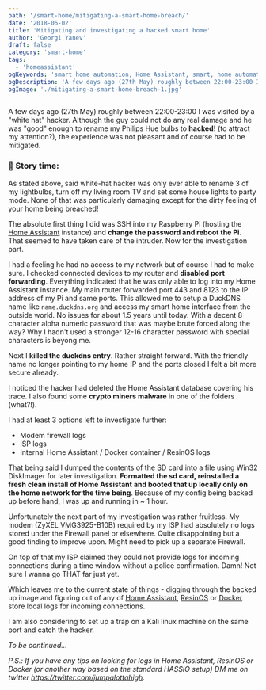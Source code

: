 ```yaml
---
path: '/smart-home/mitigating-a-smart-home-breach/'
date: '2018-06-02'
title: 'Mitigating and investigating a hacked smart home'
author: 'Georgi Yanev'
draft: false
category: 'smart-home'
tags:
  - 'homeassistant'
ogKeywords: 'smart home automation, Home Assistant, smart, home automation, Philips Hue, Raspberry Pi, router, hacked, hacker, hacked smart home, kali, linux, resinos, docker, hassio'
ogDescription: 'A few days ago (27th May) roughly between 22:00-23:00 I was visited by a "white hat" hacker. Although the guy could not do any real damage and he was "good" enough to rename my Philips Hue bulbs to **hacked!**, the experience was not pleasant and of course had to be mitigated...'
ogImage: './mitigating-a-smart-home-breach-1.jpg'
---
```


A few days ago (27th May) roughly between 22:00-23:00 I was visited by a "white hat" hacker. Although the guy could not do any real damage and he was "good" enough to rename my Philips Hue bulbs to **hacked!** (to attract my attention?), the experience was not pleasant and of course had to be mitigated.

### 📖 Story time:

As stated above, said white-hat hacker was only ever able to rename 3 of my lightbulbs, turn off my living room TV and set some house lights to party mode. None of that was particularly damaging except for the dirty feeling of your home being breached!

The absolute first thing I did was SSH into my Raspberry Pi (hosting the [Home Assistant][1] instance) and **change the password and reboot the Pi**. That seemed to have taken care of the intruder. Now for the investigation part.

I had a feeling he had no access to my network but of course I had to make sure. I checked connected devices to my router and **disabled port forwarding**. Everything indicated that he was only able to log into my Home Assistant instance. My main router forwarded port 443 and 8123 to the IP address of my Pi and same ports. This allowed me to setup a DuckDNS name like `name.duckdns.org` and access my smart home interface from the outside world. No issues for about 1.5 years until today. With a decent 8 character alpha numeric password that was maybe brute forced along the way? Why I hadn't used a stronger 12-16 character password with special characters is beyong me.

Next I **killed the duckdns entry**. Rather straight forward. With the friendly name no longer pointing to my home IP and the ports closed I felt a bit more secure already.

I noticed the hacker had deleted the Home Assistant database covering his trace. I also found some **crypto miners malware** in one of the folders (what?!).

I had at least 3 options left to investigate further:

- Modem firewall logs
- ISP logs
- Internal Home Assistant / Docker container / ResinOS logs

That being said I dumped the contents of the SD card into a file using Win32 DiskImager for later investigation. **Formatted the sd card, reinstalled a fresh clean install of Home Assistant and booted that up locally only on the home network for the time being**. Because of my config being backed up before hand, I was up and running in ~ 1 hour.

Unfortunately the next part of my investigation was rather fruitless. My modem (ZyXEL VMG3925-B10B) required by my ISP had absolutely no logs stored under the Firewall panel or elsewhere. Quite disappointing but a good finding to improve upon. Might need to pick up a separate Firewall.

On top of that my ISP claimed they could not provide logs for incoming connections during a time window without a police confirmation. Damn! Not sure I wanna go THAT far just yet.

Which leaves me to the current state of things - digging through the backed up image and figuring out of any of [Home Assistant][1], [ResinOS][2] or [Docker][3] store local logs for incoming connections.

I am also considering to set up a trap on a Kali linux machine on the same port and catch the hacker.

_To be continued..._

_P.S.: If you have any tips on looking for logs in Home Assistant, ResinOS or Docker (or another way based on the standard HASSIO setup) DM me on twitter https://twitter.com/jumpalottahigh._

[0]: Linkslist
[1]: https://home-assistant.io
[2]: https://resinos.io/
[3]: https://www.docker.com/
